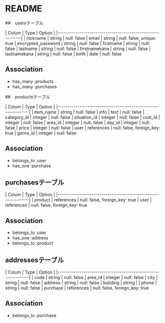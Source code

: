 # README

##　usersテーブル

| Colum              | Type     | Option                    |
|-----------------------------------------------------------|
| nickname           | string   | null: false
| email              | string   | null: false, unique: true
| encrypted_password | string   | null: false
| firstname          | string   | null: false
| lastname           | string   | null: false
| firstnamekana      | string   | null: false
| lastnamekana       | string   | null: false
| birth              | date     | null: false

## Association

- has_many :products
- has_many :purchases 


##　productsテーブル

| Colum            | Type       | Option                        |
|---------------------------------------------------------------|
| item_name        | string     | null: false
| info             | text       | null: false
| category_id      | integer    | null: false
| situation_id     | integer    | null: false
| cost_id          | integer    | null: false
| area_id          | integer    | null: false
| day_id           | integer    | null: false
| price            | integer    | null: false
| user             | references | null: false, foreign_key: true
| genre_id         | integer    | null: false


## Association

- belongs_to :user
- has_one :purchase


## purchasesテーブル

| Colum            | Type     | Option                          |
|---------------------------------------------------------------|
| product          | references | null: false, foreign_key: true
| user             | references | null: false, foreign_key: true

## Association

- belongs_to :user
- has_one :address
- belongs_to :product

## addressesテーブル

| Colum            | Type       | Option                        |
|---------------------------------------------------------------|
| code             | string     | null: false
| area_id          | integer    | null: false
| city             | string     | null: false
| address          | string     | null: false
| building         | string     |
| phone            | string     | null: false
| purchase         | references | null: false, foreign_key: true


## Association

- belongs_to :purchase
